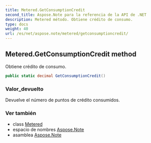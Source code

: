 ```yaml
---
title: Metered.GetConsumptionCredit
second_title: Aspose.Note para la referencia de la API de .NET
description: Metered método. Obtiene crédito de consumo.
type: docs
weight: 40
url: /es/net/aspose.note/metered/getconsumptioncredit/
---
```

## Metered.GetConsumptionCredit method

Obtiene crédito de consumo.

```csharp
public static decimal GetConsumptionCredit()
```

### Valor_devuelto

Devuelve el número de puntos de crédito consumidos.

### Ver también

* class [Metered](../)
* espacio de nombres [Aspose.Note](../../metered/)
* asamblea [Aspose.Note](../../../)


